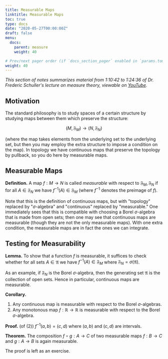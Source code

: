 ```yaml
---
title: Measurable Maps
linktitle: Measurable Maps
toc: true
type: docs
date: "2020-05-27T00:00:00Z"
draft: false
menu:
  docs:
    parent: measure
    weight: 40

# Prev/next pager order (if `docs_section_pager` enabled in `params.toml`)
weight: 40
---
```

*This section of notes summarizes material from 1:10:42 to 1:24:36 of Dr. Frederic Schuller's lecture on measure theory, viewable on [YouTube](https://youtu.be/6ad9V8gvyBQ?t=4242).*

## Motivation
The standard philosophy is to study spaces of a certain structure by studying maps between them which preserve the structure: 

$$(M, \mathfrak{F}_M) \to (N, \mathfrak{F}_N)$$

(where the map takes elements from the underlying set to the underlying set, but then you may employ the extra structure to impose a condition on the map).  In topology we have continuous maps that preserve the topology by pullback, so you do here by measurable maps.

## Measurable Maps
**Definition.** A map $f: M \to N$ is called *measurable* with respect to $\mathfrak{F}_M, \mathfrak{F}_N$ if for all $A \in \mathfrak{F}_N$ we have $f^{-1}(A) \in \mathfrak{F}_M$ (where $f^{-1}$ denotes the preimage of $f$).

Note that this is the definition of continuous maps, but with "topology" replaced by "$\sigma$-algebra" and "continuous" replaced by "measurable."  One immediately sees that this is compatible with choosing a Borel $\sigma$-algebra that is made from open sets; then one may see that continuous maps are measurable (though they are not the only measurable maps).  With one extra condition, the measurable maps are in fact the ones we can integrate.

## Testing for Measurability
**Lemma.** To show that a function $f$ is measurable, it suffices to check whether for all sets $A \in \mathfrak{A}$ we have $f^{-1}(A) \in \mathfrak{F}_M$ where $\mathfrak{F}_N = \sigma(\mathfrak{A})$.

As an example, if $\mathfrak{F}_N$ is the Borel $\sigma$-algebra, then the generating set $\mathfrak{A}$ is the collection of open sets.  Hence in particular, continuous maps are measurable.

**Corollary.** 
1. Any continuous map is measurable with respect to the Borel $\sigma$-algebras.  
2. Any monotonous map $f: \mathbb{R} \to \mathbb{R}$ is measurable with respect to the Borel $\sigma$-algebra.  

**Proof.** (of (2)) $f^{-1}(a, b) = (c, d)$ where $(a, b)$ and $(c, d)$ are intervals.  

**Theorem.** The composition $f \circ g : A \to C$ of two measurable maps $f: B \to C$ and $g: A \to B$ is again measurable.  

The proof is left as an exercise.  


